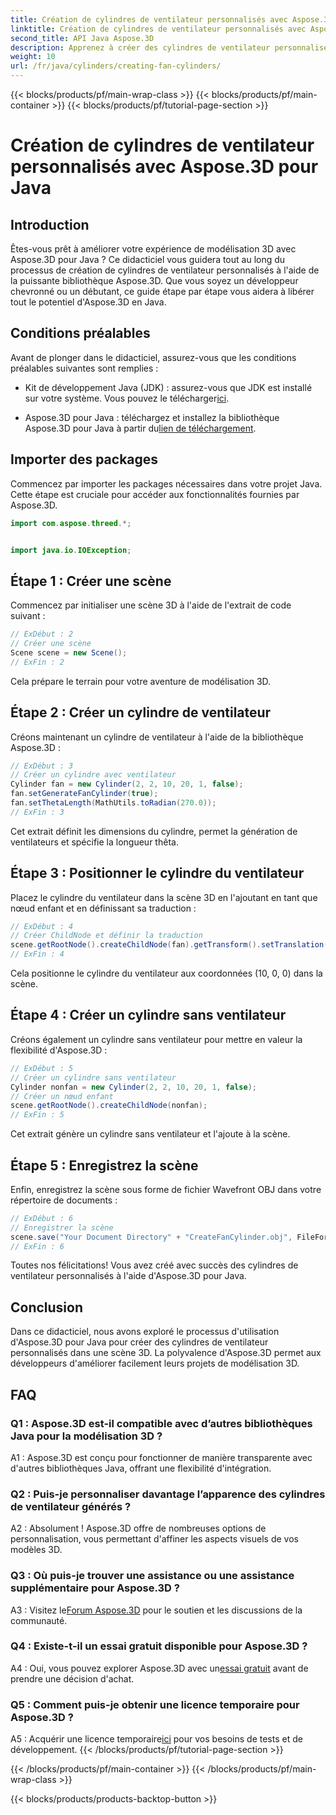 ```yaml
---
title: Création de cylindres de ventilateur personnalisés avec Aspose.3D pour Java
linktitle: Création de cylindres de ventilateur personnalisés avec Aspose.3D pour Java
second_title: API Java Aspose.3D
description: Apprenez à créer des cylindres de ventilateur personnalisés en Java avec Aspose.3D. Améliorez votre jeu de modélisation 3D sans effort.
weight: 10
url: /fr/java/cylinders/creating-fan-cylinders/
---
```


{{< blocks/products/pf/main-wrap-class >}}
{{< blocks/products/pf/main-container >}}
{{< blocks/products/pf/tutorial-page-section >}}

# Création de cylindres de ventilateur personnalisés avec Aspose.3D pour Java

## Introduction

Êtes-vous prêt à améliorer votre expérience de modélisation 3D avec Aspose.3D pour Java ? Ce didacticiel vous guidera tout au long du processus de création de cylindres de ventilateur personnalisés à l'aide de la puissante bibliothèque Aspose.3D. Que vous soyez un développeur chevronné ou un débutant, ce guide étape par étape vous aidera à libérer tout le potentiel d'Aspose.3D en Java.

## Conditions préalables

Avant de plonger dans le didacticiel, assurez-vous que les conditions préalables suivantes sont remplies :

- Kit de développement Java (JDK) : assurez-vous que JDK est installé sur votre système. Vous pouvez le télécharger[ici](https://www.oracle.com/java/technologies/javase-downloads.html).

-  Aspose.3D pour Java : téléchargez et installez la bibliothèque Aspose.3D pour Java à partir du[lien de téléchargement](https://releases.aspose.com/3d/java/).

## Importer des packages

Commencez par importer les packages nécessaires dans votre projet Java. Cette étape est cruciale pour accéder aux fonctionnalités fournies par Aspose.3D.

```java
import com.aspose.threed.*;


import java.io.IOException;
```

## Étape 1 : Créer une scène

Commencez par initialiser une scène 3D à l'aide de l'extrait de code suivant :

```java
// ExDébut : 2
// Créer une scène
Scene scene = new Scene();
// ExFin : 2
```

Cela prépare le terrain pour votre aventure de modélisation 3D.

## Étape 2 : Créer un cylindre de ventilateur

Créons maintenant un cylindre de ventilateur à l'aide de la bibliothèque Aspose.3D :

```java
// ExDébut : 3
// Créer un cylindre avec ventilateur
Cylinder fan = new Cylinder(2, 2, 10, 20, 1, false);
fan.setGenerateFanCylinder(true);
fan.setThetaLength(MathUtils.toRadian(270.0));
// ExFin : 3
```

Cet extrait définit les dimensions du cylindre, permet la génération de ventilateurs et spécifie la longueur thêta.

## Étape 3 : Positionner le cylindre du ventilateur

Placez le cylindre du ventilateur dans la scène 3D en l'ajoutant en tant que nœud enfant et en définissant sa traduction :

```java
// ExDébut : 4
// Créer ChildNode et définir la traduction
scene.getRootNode().createChildNode(fan).getTransform().setTranslation(10, 0, 0);
// ExFin : 4
```

Cela positionne le cylindre du ventilateur aux coordonnées (10, 0, 0) dans la scène.

## Étape 4 : Créer un cylindre sans ventilateur

Créons également un cylindre sans ventilateur pour mettre en valeur la flexibilité d'Aspose.3D :

```java
// ExDébut : 5
// Créer un cylindre sans ventilateur
Cylinder nonfan = new Cylinder(2, 2, 10, 20, 1, false);
// Créer un nœud enfant
scene.getRootNode().createChildNode(nonfan);
// ExFin : 5
```

Cet extrait génère un cylindre sans ventilateur et l'ajoute à la scène.

## Étape 5 : Enregistrez la scène

Enfin, enregistrez la scène sous forme de fichier Wavefront OBJ dans votre répertoire de documents :

```java
// ExDébut : 6
// Enregistrer la scène
scene.save("Your Document Directory" + "CreateFanCylinder.obj", FileFormat.WAVEFRONTOBJ);
// ExFin : 6
```

Toutes nos félicitations! Vous avez créé avec succès des cylindres de ventilateur personnalisés à l'aide d'Aspose.3D pour Java.

## Conclusion

Dans ce didacticiel, nous avons exploré le processus d'utilisation d'Aspose.3D pour Java pour créer des cylindres de ventilateur personnalisés dans une scène 3D. La polyvalence d'Aspose.3D permet aux développeurs d'améliorer facilement leurs projets de modélisation 3D.

## FAQ

### Q1 : Aspose.3D est-il compatible avec d’autres bibliothèques Java pour la modélisation 3D ?

A1 : Aspose.3D est conçu pour fonctionner de manière transparente avec d'autres bibliothèques Java, offrant une flexibilité d'intégration.

### Q2 : Puis-je personnaliser davantage l’apparence des cylindres de ventilateur générés ?

A2 : Absolument ! Aspose.3D offre de nombreuses options de personnalisation, vous permettant d'affiner les aspects visuels de vos modèles 3D.

### Q3 : Où puis-je trouver une assistance ou une assistance supplémentaire pour Aspose.3D ?

 A3 : Visitez le[Forum Aspose.3D](https://forum.aspose.com/c/3d/18) pour le soutien et les discussions de la communauté.

### Q4 : Existe-t-il un essai gratuit disponible pour Aspose.3D ?

 A4 : Oui, vous pouvez explorer Aspose.3D avec un[essai gratuit](https://releases.aspose.com/) avant de prendre une décision d'achat.

### Q5 : Comment puis-je obtenir une licence temporaire pour Aspose.3D ?

 A5 : Acquérir une licence temporaire[ici](https://purchase.aspose.com/temporary-license/) pour vos besoins de tests et de développement.
{{< /blocks/products/pf/tutorial-page-section >}}

{{< /blocks/products/pf/main-container >}}
{{< /blocks/products/pf/main-wrap-class >}}

{{< blocks/products/products-backtop-button >}}
